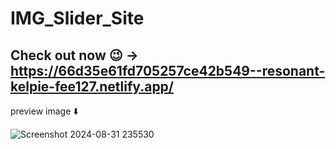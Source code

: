 # IMG_Slider_Site

Check out now :wink: -> https://66d35e61fd705257ce42b549--resonant-kelpie-fee127.netlify.app/
-------------------------------------------------------------------------------------------------
preview image ⬇️

![Screenshot 2024-08-31 235530](https://github.com/user-attachments/assets/9ea38e1e-3c36-4a48-b21e-51ca4098ed74)

